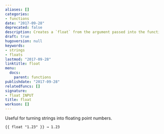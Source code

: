 ```yaml
---
aliases: []
categories:
- functions
date: "2017-09-28"
deprecated: false
description: Creates a `float` from the argument passed into the function.
draft: true
hugoversion: null
keywords:
- strings
- floats
lastmod: "2017-09-28"
linktitle: float
menu:
  docs:
    parent: functions
publishdate: "2017-09-28"
relatedfuncs: []
signature:
- float INPUT
title: float
workson: []
---
```


Useful for turning strings into floating point numbers.

```
{{ float "1.23" }} → 1.23
```
